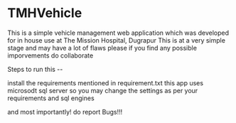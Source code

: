 # TMHVehicle

This is a simple vehicle management web application which was developed for in house use at The Mission Hospital, Dugrapur
This is at a very simple stage and may have a lot of flaws please if you find any possible imporvements do collaborate

Steps to run this --

install the requirements mentioned in requirement.txt
this app uses microsodt sql server
so you may change the settings as per your requirements and sql engines

and most importantly!
do report Bugs!!!
